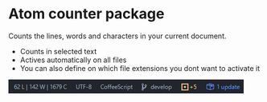 # Atom counter package

Counts the lines, words and characters in your current document.

 - Counts in selected text
 - Actives automatically on all files
 - You can also define on which file extensions you dont want to activate it

![Screenshot](screenshot.jpg?raw=true)
